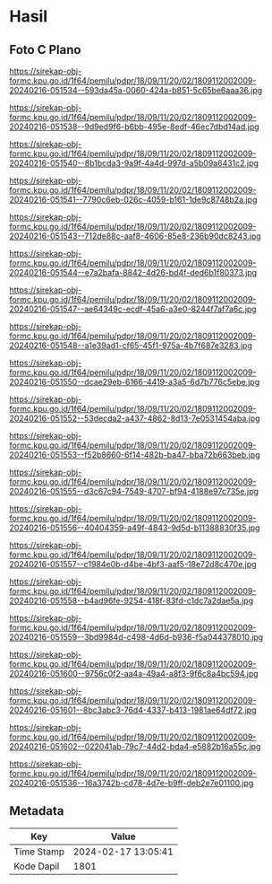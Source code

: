 # Hasil

## Foto C Plano

https://sirekap-obj-formc.kpu.go.id/1f64/pemilu/pdpr/18/09/11/20/02/1809112002009-20240216-051534--593da45a-0060-424a-b851-5c65be6aaa36.jpg

https://sirekap-obj-formc.kpu.go.id/1f64/pemilu/pdpr/18/09/11/20/02/1809112002009-20240216-051538--9d9ed9f6-b6bb-495e-8edf-46ec7dbd14ad.jpg

https://sirekap-obj-formc.kpu.go.id/1f64/pemilu/pdpr/18/09/11/20/02/1809112002009-20240216-051540--8b1bcda3-9a9f-4a4d-997d-a5b09a6431c2.jpg

https://sirekap-obj-formc.kpu.go.id/1f64/pemilu/pdpr/18/09/11/20/02/1809112002009-20240216-051541--7790c6eb-026c-4059-b161-1de9c8748b2a.jpg

https://sirekap-obj-formc.kpu.go.id/1f64/pemilu/pdpr/18/09/11/20/02/1809112002009-20240216-051543--712de88c-aaf8-4606-85e8-236b90dc8243.jpg

https://sirekap-obj-formc.kpu.go.id/1f64/pemilu/pdpr/18/09/11/20/02/1809112002009-20240216-051544--e7a2bafa-8842-4d26-bd4f-ded6b1f80373.jpg

https://sirekap-obj-formc.kpu.go.id/1f64/pemilu/pdpr/18/09/11/20/02/1809112002009-20240216-051547--ae64349c-ecdf-45a6-a3e0-8244f7af7a6c.jpg

https://sirekap-obj-formc.kpu.go.id/1f64/pemilu/pdpr/18/09/11/20/02/1809112002009-20240216-051548--a1e39ad1-cf65-45f1-975a-4b7f687e3283.jpg

https://sirekap-obj-formc.kpu.go.id/1f64/pemilu/pdpr/18/09/11/20/02/1809112002009-20240216-051550--dcae29eb-6166-4419-a3a5-6d7b776c5ebe.jpg

https://sirekap-obj-formc.kpu.go.id/1f64/pemilu/pdpr/18/09/11/20/02/1809112002009-20240216-051552--53decda2-a437-4862-8d13-7e0531454aba.jpg

https://sirekap-obj-formc.kpu.go.id/1f64/pemilu/pdpr/18/09/11/20/02/1809112002009-20240216-051553--f52b8660-6f14-482b-ba47-bba72b663beb.jpg

https://sirekap-obj-formc.kpu.go.id/1f64/pemilu/pdpr/18/09/11/20/02/1809112002009-20240216-051555--d3c67c94-7549-4707-bf94-4188e97c735e.jpg

https://sirekap-obj-formc.kpu.go.id/1f64/pemilu/pdpr/18/09/11/20/02/1809112002009-20240216-051556--40404359-a49f-4843-9d5d-b11388830f35.jpg

https://sirekap-obj-formc.kpu.go.id/1f64/pemilu/pdpr/18/09/11/20/02/1809112002009-20240216-051557--c1984e0b-d4be-4bf3-aaf5-18e72d8c470e.jpg

https://sirekap-obj-formc.kpu.go.id/1f64/pemilu/pdpr/18/09/11/20/02/1809112002009-20240216-051558--b4ad96fe-9254-418f-83fd-c1dc7a2dae5a.jpg

https://sirekap-obj-formc.kpu.go.id/1f64/pemilu/pdpr/18/09/11/20/02/1809112002009-20240216-051559--3bd9984d-c498-4d6d-b936-f5a044378010.jpg

https://sirekap-obj-formc.kpu.go.id/1f64/pemilu/pdpr/18/09/11/20/02/1809112002009-20240216-051600--9756c0f2-aa4a-49a4-a8f3-9f6c8a4bc594.jpg

https://sirekap-obj-formc.kpu.go.id/1f64/pemilu/pdpr/18/09/11/20/02/1809112002009-20240216-051601--8bc3abc3-76d4-4337-b413-1981ae64df72.jpg

https://sirekap-obj-formc.kpu.go.id/1f64/pemilu/pdpr/18/09/11/20/02/1809112002009-20240216-051602--022041ab-79c7-44d2-bda4-e5882b16a55c.jpg

https://sirekap-obj-formc.kpu.go.id/1f64/pemilu/pdpr/18/09/11/20/02/1809112002009-20240216-051536--16a3742b-cd78-4d7e-b9ff-deb2e7e01100.jpg


## Metadata

| Key        | Value               |
| ---------- | ------------------- |
| Time Stamp | 2024-02-17 13:05:41 |
| Kode Dapil | 1801                |



